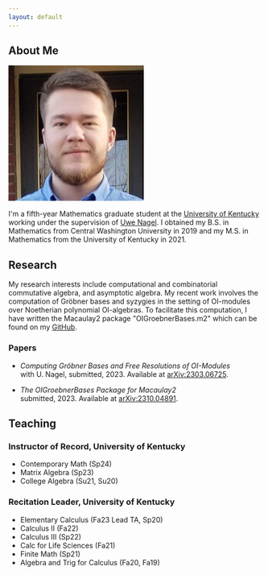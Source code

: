 ```yaml
---
layout: default
---
```


## About Me

<img class="profile-picture" src="/files/profile.png">

I'm a fifth-year Mathematics graduate student at the [University of Kentucky](https://math.as.uky.edu/) working under the supervision of [Uwe Nagel](http://www.ms.uky.edu/~uwenagel/). I obtained my B.S. in Mathematics from Central Washington University in 2019 and my M.S. in Mathematics from the University of Kentucky in 2021.

## Research

My research interests include computational and combinatorial commutative algebra, and asymptotic algebra. My recent work involves the computation of Gröbner bases and syzygies in the setting of OI-modules over Noetherian polynomial OI-algebras. To facilitate this computation, I have written the Macaulay2 package "OIGroebnerBases.m2" which can be found on my [GitHub](https://github.com/morrowmh/OIGroebnerBases).

### Papers
- *Computing Gröbner Bases and Free Resolutions of OI-Modules*
<br>with U. Nagel, submitted, 2023. Available at [arXiv:2303.06725](https://arxiv.org/abs/2303.06725).

- *The OIGroebnerBases Package for Macaulay2*
<br>submitted, 2023. Available at [arXiv:2310.04891](https://arxiv.org/abs/2310.04891).

## Teaching

### Instructor of Record, University of Kentucky
- Contemporary Math (Sp24)
- Matrix Algebra (Sp23)
- College Algebra (Su21, Su20)

### Recitation Leader, University of Kentucky
- Elementary Calculus (Fa23 Lead TA, Sp20)
- Calculus II (Fa22)
- Calculus III (Sp22)
- Calc for Life Sciences (Fa21)
- Finite Math (Sp21)
- Algebra and Trig for Calculus (Fa20, Fa19)